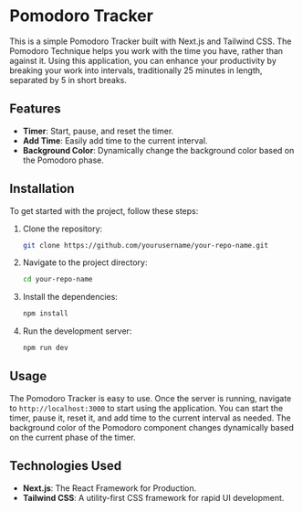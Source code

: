 # Pomodoro Tracker

This is a simple Pomodoro Tracker built with Next.js and Tailwind CSS. The Pomodoro Technique helps you work with the time you have, rather than against it. Using this application, you can enhance your productivity by breaking your work into intervals, traditionally 25 minutes in length, separated by 5 in short breaks.

## Features

- **Timer**: Start, pause, and reset the timer.
- **Add Time**: Easily add time to the current interval.
- **Background Color**: Dynamically change the background color based on the Pomodoro phase.

## Installation

To get started with the project, follow these steps:

1. Clone the repository:
   ```bash
   git clone https://github.com/yourusername/your-repo-name.git
   ```
2. Navigate to the project directory:
   ```bash
   cd your-repo-name
   ```
3. Install the dependencies:
   ```bash
   npm install
   ```
4. Run the development server:
   ```bash
   npm run dev
   ```

## Usage

The Pomodoro Tracker is easy to use. Once the server is running, navigate to `http://localhost:3000` to start using the application. You can start the timer, pause it, reset it, and add time to the current interval as needed. The background color of the Pomodoro component changes dynamically based on the current phase of the timer.

## Technologies Used

- **Next.js**: The React Framework for Production.
- **Tailwind CSS**: A utility-first CSS framework for rapid UI development.
